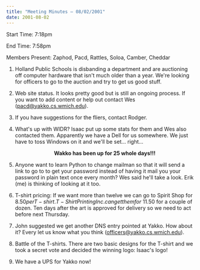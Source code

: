 ```yaml
---
title: "Meeting Minutes – 08/02/2001"
date: 2001-08-02
---
```

Start Time: 7:18pm </p><p>
End Time: 7:58pm </p><p>
Members Present: Zaphod, Pacd, Rattles, Soloa, Camber, Cheddar </p><p>
1. Holland Public Schools is disbanding a department and are auctioning  off computer hardware that isn't much older than a year.  We're looking  for officers to go to the auction and try to get us good stuff. </p><p>
2. Web site status.  It looks pretty good but is still an ongoing process.   If you want to add content or help out contact Wes (<a  href="mailto:pacd@yakko.cs.wmich.edu">pacd@yakko.cs.wmich.edu</a>). </p><p>
3. If you have suggestions for the fliers, contact Rodger. </p><p>
4. What's up with WIDR?  Isaac put up some stats for them and Wes also  contacted them.  Apparently we have a Dell for us somewhere.  We just have  to toss Windows on it and we'll be set... right... <center><p><b>Wakko has been up for 25 whole days!!!</b></p></center> </p><p>
5. Anyone want to learn Python to change mailman so that it will send a  link to go to to get your password instead of having it mail you your  password in plain text once every month?  Wes said he'll take a look.   Erik (me) is thinking of looking at it too. </p><p>
6. T-shirt pricing: If we want more than twelve we can go to Spirit Shop  for $8.50 per T-shirt.  T-Shirt Printing Inc. can get them for ~$11.50 for  a couple of dozen.  Ten days after the art is approved for delivery so we  need to act before next Thursday. </p><p>
7. John suggested we get another DNS entry pointed at Yakko.  How about  it?  Every let us know what you think (<a  href="mailto:officers@yakko.cs.wmich.edu">officers@yakko.cs.wmich.edu</a>). </p><p>
8. Battle of the T-shirts.  There are two basic designs for the T-shirt  and we took a secret vote and decided the winning logo: Isaac's logo! </p><p>
9. We have a UPS for Yakko now! </p>
